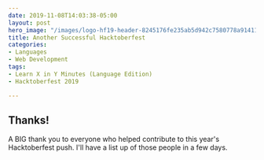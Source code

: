 ```yaml
---
date: 2019-11-08T14:03:38-05:00
layout: post
hero_image: "/images/logo-hf19-header-8245176fe235ab5d942c7580778a914110fa06a23c3d55bf40e2d061809d8785.svg"
title: Another Successful Hacktoberfest
categories:
- Languages
- Web Development
tags:
- Learn X in Y Minutes (Language Edition)
- Hacktoberfest 2019

---
```

## Thanks!

A BIG thank you to everyone who helped contribute to this year's Hacktoberfest push. I'll have a list up of those people in a few days.
